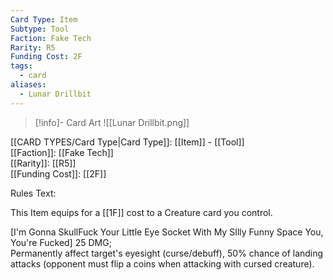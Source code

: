 ```yaml
---
Card Type: Item
Subtype: Tool
Faction: Fake Tech
Rarity: R5
Funding Cost: 2F
tags:
  - card
aliases:
  - Lunar Drillbit
---
```

> [!info]- Card Art
> ![[Lunar Drillbit.png]]

[[CARD TYPES/Card Type|Card Type]]: [[Item]] - [[Tool]]  
[[Faction]]: [[Fake Tech]]  
[[Rarity]]: [[R5]]  
[[Funding Cost]]: [[2F]]  

Rules Text:  

This Item equips for a [[1F]] cost to a Creature card you control.  

[I'm Gonna SkullFuck Your Little Eye Socket With My SIlly Funny Space You, You're Fucked] 25 DMG;  
Permanently affect target's eyesight (curse/debuff), 50% chance of landing attacks (opponent must flip a coins when attacking with cursed creature).  